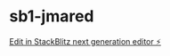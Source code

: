 # sb1-jmared

[Edit in StackBlitz next generation editor ⚡️](https://stackblitz.com/~/github.com/rotem-ziv21/sb1-jmared)